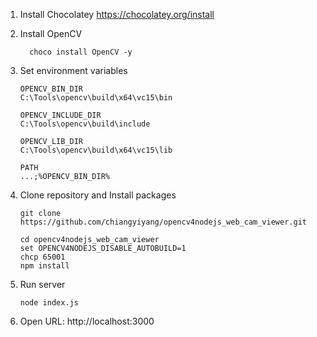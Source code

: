 1. Install Chocolatey
   https://chocolatey.org/install
2. Install OpenCV
    ```
      choco install OpenCV -y
    ```
3. Set environment variables

    ```
    OPENCV_BIN_DIR
    C:\Tools\opencv\build\x64\vc15\bin

    OPENCV_INCLUDE_DIR
    C:\Tools\opencv\build\include

    OPENCV_LIB_DIR
    C:\Tools\opencv\build\x64\vc15\lib

    PATH
    ...;%OPENCV_BIN_DIR%
    ```
4. Clone repository and Install packages
    ```
    git clone https://github.com/chiangyiyang/opencv4nodejs_web_cam_viewer.git

    cd opencv4nodejs_web_cam_viewer
    set OPENCV4NODEJS_DISABLE_AUTOBUILD=1
    chcp 65001
    npm install

    ```

5. Run server
    ```
    node index.js
    ```

6. Open URL: http://localhost:3000
